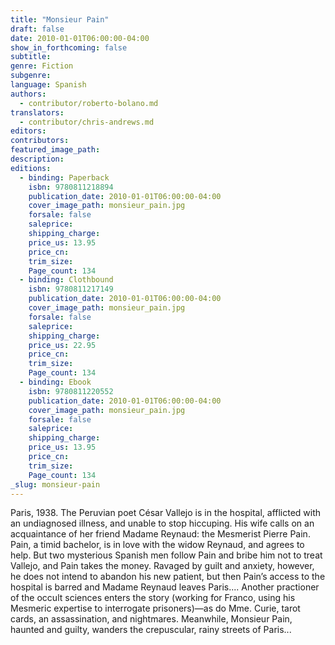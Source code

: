 ```yaml
---
title: "Monsieur Pain"
draft: false
date: 2010-01-01T06:00:00-04:00
show_in_forthcoming: false
subtitle:
genre: Fiction
subgenre:
language: Spanish
authors:
  - contributor/roberto-bolano.md
translators:
  - contributor/chris-andrews.md
editors:
contributors:
featured_image_path:
description:
editions:
  - binding: Paperback
    isbn: 9780811218894
    publication_date: 2010-01-01T06:00:00-04:00
    cover_image_path: monsieur_pain.jpg
    forsale: false
    saleprice:
    shipping_charge:
    price_us: 13.95
    price_cn:
    trim_size:
    Page_count: 134
  - binding: Clothbound
    isbn: 9780811217149
    publication_date: 2010-01-01T06:00:00-04:00
    cover_image_path: monsieur_pain.jpg
    forsale: false
    saleprice:
    shipping_charge:
    price_us: 22.95
    price_cn:
    trim_size:
    Page_count: 134
  - binding: Ebook
    isbn: 9780811220552
    publication_date: 2010-01-01T06:00:00-04:00
    cover_image_path: monsieur_pain.jpg
    forsale: false
    saleprice:
    shipping_charge:
    price_us: 13.95
    price_cn:
    trim_size:
    Page_count: 134
_slug: monsieur-pain
---
```


Paris, 1938. The Peruvian poet César Vallejo is in the hospital, afflicted with an undiagnosed illness, and unable to stop hiccuping. His wife calls on an acquaintance of her friend Madame Reynaud: the Mesmerist Pierre Pain. Pain, a timid bachelor, is in love with the widow Reynaud, and agrees to help. But two mysterious Spanish men follow Pain and bribe him not to treat Vallejo, and Pain takes the money. Ravaged by guilt and anxiety, however, he does not intend to abandon his new patient, but then Pain’s access to the hospital is barred and Madame Reynaud leaves Paris.... Another practioner of the occult sciences enters the story (working for Franco, using his Mesmeric expertise to interrogate prisoners)—as do Mme. Curie, tarot cards, an assassination, and nightmares. Meanwhile, Monsieur Pain, haunted and guilty, wanders the crepuscular, rainy streets of Paris...

